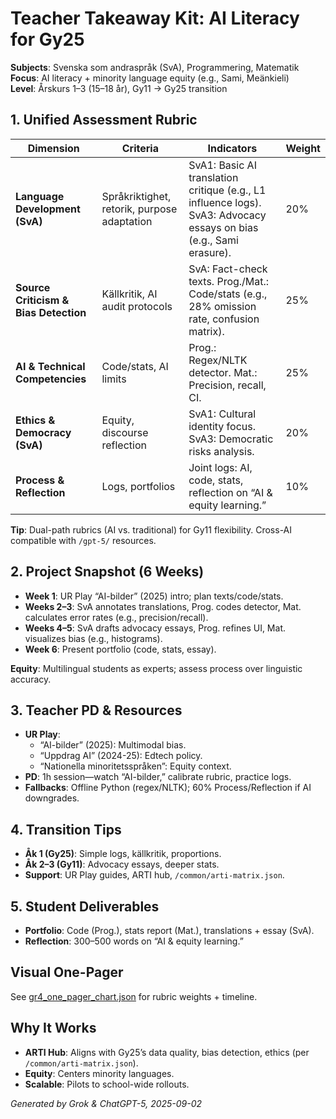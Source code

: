 # Teacher Takeaway Kit: AI Literacy for Gy25

**Subjects**: Svenska som andraspråk (SvA), Programmering, Matematik  
**Focus**: AI literacy + minority language equity (e.g., Sami, Meänkieli)  
**Level**: Årskurs 1–3 (15–18 år), Gy11 → Gy25 transition  

## 1. Unified Assessment Rubric
| Dimension | Criteria | Indicators | Weight |
|-----------|----------|------------|--------|
| **Language Development (SvA)** | Språkriktighet, retorik, purpose adaptation | SvA1: Basic AI translation critique (e.g., L1 influence logs). SvA3: Advocacy essays on bias (e.g., Sami erasure). | 20% |
| **Source Criticism & Bias Detection** | Källkritik, AI audit protocols | SvA: Fact-check texts. Prog./Mat.: Code/stats (e.g., 28% omission rate, confusion matrix). | 25% |
| **AI & Technical Competencies** | Code/stats, AI limits | Prog.: Regex/NLTK detector. Mat.: Precision, recall, CI. | 25% |
| **Ethics & Democracy (SvA)** | Equity, discourse reflection | SvA1: Cultural identity focus. SvA3: Democratic risks analysis. | 20% |
| **Process & Reflection** | Logs, portfolios | Joint logs: AI, code, stats, reflection on “AI & equity learning.” | 10% |

**Tip**: Dual-path rubrics (AI vs. traditional) for Gy11 flexibility. Cross-AI compatible with `/gpt-5/` resources.

## 2. Project Snapshot (6 Weeks)
- **Week 1**: UR Play “AI-bilder” (2025) intro; plan texts/code/stats.
- **Weeks 2–3**: SvA annotates translations, Prog. codes detector, Mat. calculates error rates (e.g., precision/recall).
- **Weeks 4–5**: SvA drafts advocacy essays, Prog. refines UI, Mat. visualizes bias (e.g., histograms).
- **Week 6**: Present portfolio (code, stats, essay).

**Equity**: Multilingual students as experts; assess process over linguistic accuracy.

## 3. Teacher PD & Resources
- **UR Play**:
  - “AI-bilder” (2025): Multimodal bias.
  - “Uppdrag AI” (2024-25): Edtech policy.
  - “Nationella minoritetsspråken”: Equity context.
- **PD**: 1h session—watch “AI-bilder,” calibrate rubric, practice logs.
- **Fallbacks**: Offline Python (regex/NLTK); 60% Process/Reflection if AI downgrades.

## 4. Transition Tips
- **Åk 1 (Gy25)**: Simple logs, källkritik, proportions.
- **Åk 2–3 (Gy11)**: Advocacy essays, deeper stats.
- **Support**: UR Play guides, ARTI hub, `/common/arti-matrix.json`.

## 5. Student Deliverables
- **Portfolio**: Code (Prog.), stats report (Mat.), translations + essay (SvA).
- **Reflection**: 300–500 words on “AI & equity learning.”

## Visual One-Pager
See [gr4_one_pager_chart.json](gr4_one_pager_chart.json) for rubric weights + timeline.

## Why It Works
- **ARTI Hub**: Aligns with Gy25’s data quality, bias detection, ethics (per `/common/arti-matrix.json`).
- **Equity**: Centers minority languages.
- **Scalable**: Pilots to school-wide rollouts.

*Generated by Grok & ChatGPT-5, 2025-09-02*

